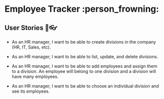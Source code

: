 # Employee Tracker :person_frowning:



## User Stories :older_woman::eyeglasses:

* As an HR manager, I want to be able to create divisions in the company (HR, IT, Sales, etc).

* As an HR manager, I want to be able to list, update, and delete divisions.

* As an HR manager, I want to be able to add employees and assign them to a division. An employee will belong to one division and a division will have many employees.

* As an HR manager, I want to be able to choose an individual division and see its employees.
